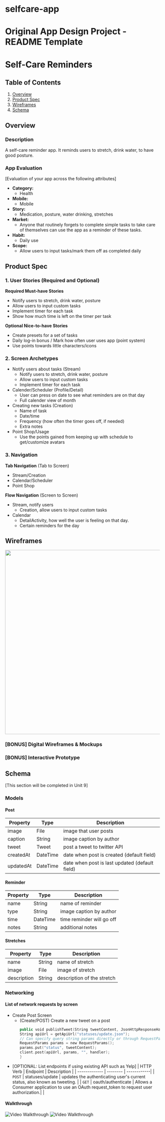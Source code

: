 # selfcare-app
Original App Design Project - README Template
===

# Self-Care Reminders

## Table of Contents
1. [Overview](#Overview)
1. [Product Spec](#Product-Spec)
1. [Wireframes](#Wireframes)
2. [Schema](#Schema)

## Overview
### Description
A self-care reminder app. It reminds users to stretch, drink water, to have good posture.

### App Evaluation
[Evaluation of your app across the following attributes]
- **Category:**
    - Health
- **Mobile:**
    - Mobile
- **Story:**
    - Medication, posture, water drinking, stretches
- **Market:**
    - Anyone that routinely forgets to complete simple tasks to take care of themselves can use the app as a reminder of these tasks.
- **Habit:**
    - Daily use
- **Scope:**
    - Allow users to input tasks/mark them off as completed daily

## Product Spec

### 1. User Stories (Required and Optional)

**Required Must-have Stories**

* Notify users to stretch, drink water, posture
* Allow users to input custom tasks 
* Implement timer for each task
* Show how much time is left on the timer per task

**Optional Nice-to-have Stories**

* Create presets for a set of tasks
* Daily log-in bonus / Mark how often user uses app (point system)
* Use points towards little characters/icons

### 2. Screen Archetypes

* Notify users about tasks (Stream)
   * Notify users to stretch, drink water, posture
   * Allow users to input custom tasks 
   * Implement timer for each task
* Calender/Scheduler (Profile/Detail)
   * User can press on date to see what reminders are on that day
   * Full calender view of month
* Creating new tasks (Creation)
    * Name of task
    * Date/time
    * Frequency (how often the timer goes off, if needed)
    * Extra notes
* Point Shop/Usage
    * Use the points gained from keeping up with schedule to get/customize avatars

### 3. Navigation

**Tab Navigation** (Tab to Screen)

* Stream/Creation
* Calendar/Scheduler
* Point Shop

**Flow Navigation** (Screen to Screen)

* Stream, notify users
   * Creation, allow users to input custom tasks
* Calendar
   * DetailActivity, how well the user is feeling on that day.
   * Certain reminders for the day

## Wireframes
<img src="wireframe.png" width=600>

### [BONUS] Digital Wireframes & Mockups

### [BONUS] Interactive Prototype

## Schema 
[This section will be completed in Unit 9]
### Models
#### Post

   | Property      | Type     | Description |
   | ------------- | -------- | ------------|
   | image         | File     | image that user posts |
   | caption       | String   | image caption by author |
   | tweet    | Tweet   | post a tweet to twitter API |
   | createdAt     | DateTime | date when post is created (default field) |
   | updatedAt     | DateTime | date when post is last updated (default field) |
   
#### Reminder

   | Property      | Type     | Description |
   | ------------- | -------- | ------------|
   | name         | String     | name of reminder |
   | type       | String   | image caption by author |
   | time       | DateTime   | time reminder will go off |
   | notes       | String   | additional notes |
   
#### Stretches
   | Property      | Type     | Description |
   | ------------- | -------- | ------------|
   | name         | String     | name of stretch |
   | image       | File   | image of stretch |
   | description       | String   | description of the stretch |
### Networking
#### List of network requests by screen
   - Create Post Screen
      - (Create/POST) Create a new tweet on a post
         ```swift
         public void publishTweet(String tweetContent, JsonHttpResponseHandler handler) {
		String apiUrl = getApiUrl("statuses/update.json");
		// Can specify query string params directly or through RequestParams.
		RequestParams params = new RequestParams();
		params.put("status", tweetContent);
		client.post(apiUrl, params, "", handler);
	    }
         ```
- [OPTIONAL: List endpoints if using existing API such as Yelp]
| HTTP Verb      | Endpoint     | Description |
   | ------------- | -------- | ------------|
   | `POST`         | statuses/update     | updates the authenticating user's current status, also known as tweeting. |
   | `GET`       | oauth/authenticate   | Allows a Consumer application to use an OAuth request_token to request user authorization.| |
   
#### Walkthrough
<img src='SelfCareWalkthrough.gif' title='Video Walkthrough' width='' alt='Video Walkthrough' />

<img src='SelfCareWalkthrough2.gif' title='Video Walkthrough' width='' alt='Video Walkthrough' />

